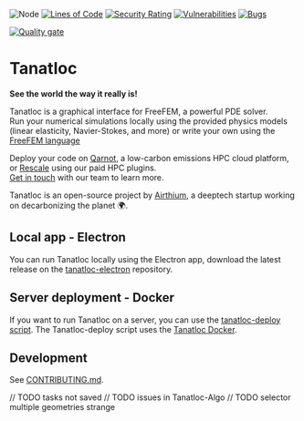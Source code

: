 ![Node](https://github.com/Airthium/tanatloc/workflows/Node/badge.svg)
[![Lines of Code](https://sonarcloud.io/api/project_badges/measure?project=Airthium_tanatloc&metric=ncloc)](https://sonarcloud.io/summary/new_code?id=Airthium_tanatloc)
[![Security Rating](https://sonarcloud.io/api/project_badges/measure?project=Airthium_tanatloc&metric=security_rating)](https://sonarcloud.io/summary/new_code?id=Airthium_tanatloc)
[![Vulnerabilities](https://sonarcloud.io/api/project_badges/measure?project=Airthium_tanatloc&metric=vulnerabilities)](https://sonarcloud.io/summary/new_code?id=Airthium_tanatloc)
[![Bugs](https://sonarcloud.io/api/project_badges/measure?project=Airthium_tanatloc&metric=bugs)](https://sonarcloud.io/summary/new_code?id=Airthium_tanatloc)

[![Quality gate](https://sonarcloud.io/api/project_badges/quality_gate?project=Airthium_tanatloc)](https://sonarcloud.io/summary/new_code?id=Airthium_tanatloc)

# Tanatloc

**See the world the way it really is!**

Tanatloc is a graphical interface for FreeFEM, a powerful PDE solver.<br>
Run your numerical simulations locally using the provided physics models (linear elasticity, Navier-Stokes, and more) or write your own using the [FreeFEM language](https://freefem.org/)

Deploy your code on [Qarnot](https://qarnot.com), a low-carbon emissions HPC cloud platform, or [Rescale](https://rescale.com) using our paid HPC plugins.<br> [Get in touch](mailto:contact@airthium.com) with our team to learn more.

Tanatloc is an open-source project by [Airthium](https://airthium.com), a deeptech startup working on decarbonizing the planet :earth_africa:.<br>

## Local app - Electron

You can run Tanatloc locally using the Electron app, download the latest release on the [tanatloc-electron](https://github.com/Airthium/tanatloc-electron) repository.

## Server deployment - Docker

If you want to run Tanatloc on a server, you can use the [tanatloc-deploy script](https://github.com/Airthium/tanatloc-deploy#readme).
The Tanatloc-deploy script uses the [Tanatloc Docker](https://github.com/Airthium/tanatloc-docker#readme).<br>

## Development

See [CONTRIBUTING.md](https://github.com/Airthium/tanatloc/blob/master/.github/CONTRIBUTING.md).

// TODO tasks not saved
// TODO issues in Tanatloc-Algo
// TODO selector multiple geometries strange

